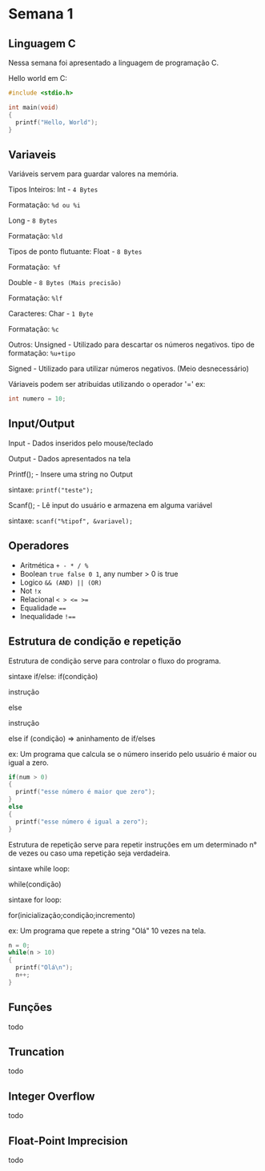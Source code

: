 # Semana 1

## Linguagem C

Nessa semana foi apresentado a linguagem de programação C.

Hello world em C:
```c
#include <stdio.h>

int main(void)
{
  printf("Hello, World");
}
```

## Variaveis
Variáveis servem para guardar valores na memória.

Tipos Inteiros:
Int - `4 Bytes`

Formatação: `%d ou %i`


Long - `8 Bytes`

Formatação: `%ld`

Tipos de ponto flutuante:
Float - `8 Bytes`

Formatação:` %f`


Double - `8 Bytes (Mais precisão)`

Formatação: `%lf`

Caracteres:
Char - `1 Byte`

Formatação: `%c`

Outros:
Unsigned - Utilizado para descartar os números negativos. tipo de formatação: `%u+tipo`

Signed - Utilizado para utilizar números negativos. (Meio desnecessário)

Váriaveis podem ser atribuidas utilizando o operador '='
ex:
```c
int numero = 10;
```

## Input/Output

Input - Dados inseridos pelo mouse/teclado

Output - Dados apresentados na tela

Printf(); - Insere uma string no Output

sintaxe: `printf("teste");`

Scanf(); - Lê input do usuário e armazena em alguma variável

sintaxe: `scanf("%tipof", &variavel);`

## Operadores 

- Aritmética `+ - * / %`
- Boolean `true false 0 1`, any number > 0 is true
- Logico `&& (AND) || (OR)`
- Not `!x`
- Relacional `< > <= >=`
- Equalidade `==`
- Inequalidade `!==`

## Estrutura de condição e repetição
Estrutura de condição serve para controlar o fluxo do programa.

sintaxe if/else:
if(condição)

  instrução

else 

  instrução


else if (condição) => aninhamento de if/elses

ex: Um programa que calcula se o número inserido pelo usuário é maior ou igual a zero.
```c
if(num > 0)
{
  printf("esse número é maior que zero");
}
else
{
  printf("esse número é igual a zero");
}
```

Estrutura de repetição serve para repetir instruções em um determinado n° de vezes ou caso uma repetição seja verdadeira.

sintaxe while loop:

while(condição)

sintaxe for loop:

for(inicialização;condição;incremento)

ex: Um programa que repete a string "Olá" 10 vezes na tela.

```c
n = 0;
while(n > 10)
{
  printf("Olá\n");
  n++;
}
```

## Funções
todo 

## Truncation
todo

## Integer Overflow
todo

## Float-Point Imprecision
todo


